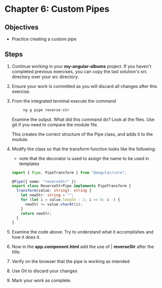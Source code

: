 # Chapter 6: Custom Pipes

## Objectives

- Practice creating a custom pipe

## Steps

1. Continue working in your **my-angular-albums** project. If you haven't completed previous exercises, you can copy the last solution's src directory over your src directory.
   
2. Ensure your work is committed as you will discard all changes after this exercise.

3. From the integrated terminal execute the command

   ```bash
        ng g pipe reverse-str
   ```

   Examine the output. What did this command do? Look at the files. Use git if you need to compare the module file.

   This creates the correct structure of the Pipe class, and adds it to the module.

4. Modify the class so that the transform function looks like the following:

   - note that the decorator is used to assign the name to be used in templates

   ```typescript
   import { Pipe, PipeTransform } from "@angular/core";

   @Pipe({ name: "reverseStr" })
   export class ReverseStrPipe implements PipeTransform {
     transform(value: string): string {
       let newStr: string = "";
       for (let i = value.length - 1; i >= 0; i--) {
         newStr += value.charAt(i);
       }
       return newStr;
     }
   }
   ```

5. Examine the code above. Try to understand what it accomplishes and how it does it.

6. Now in the **app.component.html** add the use of | **reverseStr** after the title.

7. Verify on the browser that the pipe is working as intended

8. Use Git to discard your changes

9. Mark your work as complete.